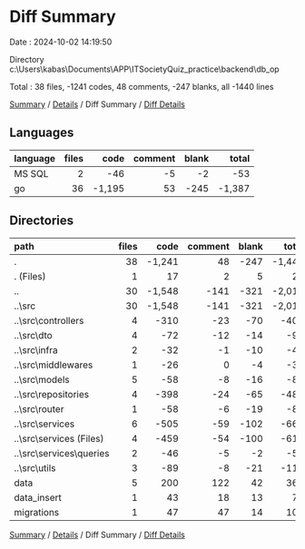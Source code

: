 # Diff Summary

Date : 2024-10-02 14:19:50

Directory c:\\Users\\kabas\\Documents\\APP\\ITSocietyQuiz_practice\\backend\\db_op

Total : 38 files,  -1241 codes, 48 comments, -247 blanks, all -1440 lines

[Summary](results.md) / [Details](details.md) / Diff Summary / [Diff Details](diff-details.md)

## Languages
| language | files | code | comment | blank | total |
| :--- | ---: | ---: | ---: | ---: | ---: |
| MS SQL | 2 | -46 | -5 | -2 | -53 |
| go | 36 | -1,195 | 53 | -245 | -1,387 |

## Directories
| path | files | code | comment | blank | total |
| :--- | ---: | ---: | ---: | ---: | ---: |
| . | 38 | -1,241 | 48 | -247 | -1,440 |
| . (Files) | 1 | 17 | 2 | 5 | 24 |
| .. | 30 | -1,548 | -141 | -321 | -2,010 |
| ..\\src | 30 | -1,548 | -141 | -321 | -2,010 |
| ..\\src\\controllers | 4 | -310 | -23 | -70 | -403 |
| ..\\src\\dto | 4 | -72 | -12 | -14 | -98 |
| ..\\src\\infra | 2 | -32 | -1 | -10 | -43 |
| ..\\src\\middlewares | 1 | -26 | 0 | -4 | -30 |
| ..\\src\\models | 5 | -58 | -8 | -16 | -82 |
| ..\\src\\repositories | 4 | -398 | -24 | -65 | -487 |
| ..\\src\\router | 1 | -58 | -6 | -19 | -83 |
| ..\\src\\services | 6 | -505 | -59 | -102 | -666 |
| ..\\src\\services (Files) | 4 | -459 | -54 | -100 | -613 |
| ..\\src\\services\\queries | 2 | -46 | -5 | -2 | -53 |
| ..\\src\\utils | 3 | -89 | -8 | -21 | -118 |
| data | 5 | 200 | 122 | 42 | 364 |
| data_insert | 1 | 43 | 18 | 13 | 74 |
| migrations | 1 | 47 | 47 | 14 | 108 |

[Summary](results.md) / [Details](details.md) / Diff Summary / [Diff Details](diff-details.md)